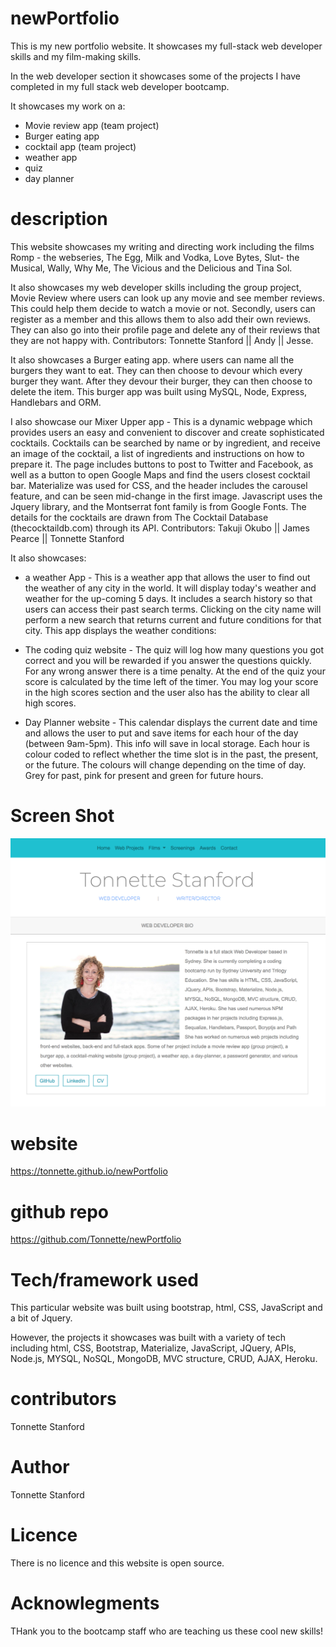 # newPortfolio

This is my new portfolio website. It showcases my full-stack web developer skills and my film-making skills.

In the web developer section it showcases some of the projects I have completed in my full stack web developer bootcamp.

It showcases my work on a:
- Movie review app (team project)
- Burger eating app
- cocktail app  (team project)
- weather app
- quiz 
- day planner 

# description
This website showcases my writing and directing work including the films Romp - the webseries, The Egg, Milk and Vodka, Love Bytes, Slut- the Musical, Wally, Why Me, The Vicious and the Delicious and Tina Sol.

It also showcases my web developer skills including the group project, Movie Review where users can look up any movie and see member reviews. This could help them decide to watch a movie or not. Secondly, users can register as a member and this allows them to also add their own reviews. They can also go into their profile page and delete any of their reviews that they are not happy with. Contributors: Tonnette Stanford || Andy || Jesse.

 It also showcases a Burger eating app. where users can name all the burgers they want to eat. They can then choose to devour which every burger they want. After they devour their burger, they can then choose to delete the item. This burger app was built using MySQL, Node, Express, Handlebars and ORM. 

 I also showcase our Mixer Upper app - This is a dynamic webpage which provides users an easy and convenient to discover and create sophisticated cocktails. Cocktails can be searched by name or by ingredient, and receive an image of the cocktail, a list of ingredients and instructions on how to prepare it. The page includes buttons to post to Twitter and Facebook, as well as a button to open Google Maps and find the users closest cocktail bar. Materialize was used for CSS, and the header includes the carousel feature, and can be seen mid-change in the first image. Javascript uses the Jquery library, and the Montserrat font family is from Google Fonts. The details for the cocktails are drawn from The Cocktail Database (thecocktaildb.com) through its API. Contributors: Takuji Okubo || James Pearce || Tonnette Stanford

It also showcases:
- a weather App - This is a weather app that allows the user to find out the weather of any city in the world. It will display today's weather and weather for the up-coming 5 days. It includes a search history so that users can access their past search terms. Clicking on the city name will perform a new search that returns current and future conditions for that city. This app displays the weather conditions:

- The coding quiz website - The quiz will log how many questions you got correct and you will be rewarded if you answer the questions quickly. For any wrong answer there is a time penalty. At the end of the quiz your score is calculated by the time left of the timer. You may log your score in the high scores section and the user also has the ability to clear all high scores.

- Day Planner website - This calendar displays the current date and time and allows the user to put and save items for each hour of the day (between 9am-5pm).
This info will save in local storage. Each hour is colour coded to reflect whether the time slot is in the past, the present, or the future. The colours will change depending on the time of day. Grey for past, pink for present and green for future hours.

# Screen Shot
![ScreenShot](https://github.com/Tonnette/newPortfolio/blob/master/ScreenShotPortfolio2.png)

# website
https://tonnette.github.io/newPortfolio

# github repo
https://github.com/Tonnette/newPortfolio

# Tech/framework used
This particular website was built using bootstrap, html, CSS, JavaScript and a bit of Jquery.

However, the projects it showcases was built with a variety of tech including html, CSS, Bootstrap, Materialize, JavaScript, JQuery, APIs, Node.js, MYSQL, NoSQL, MongoDB, MVC structure, CRUD, AJAX, Heroku.

# contributors
Tonnette Stanford

# Author
Tonnette Stanford

# Licence
There is no licence and this website is open source.

# Acknowlegments
THank you to the bootcamp staff who are teaching us these cool new skills!